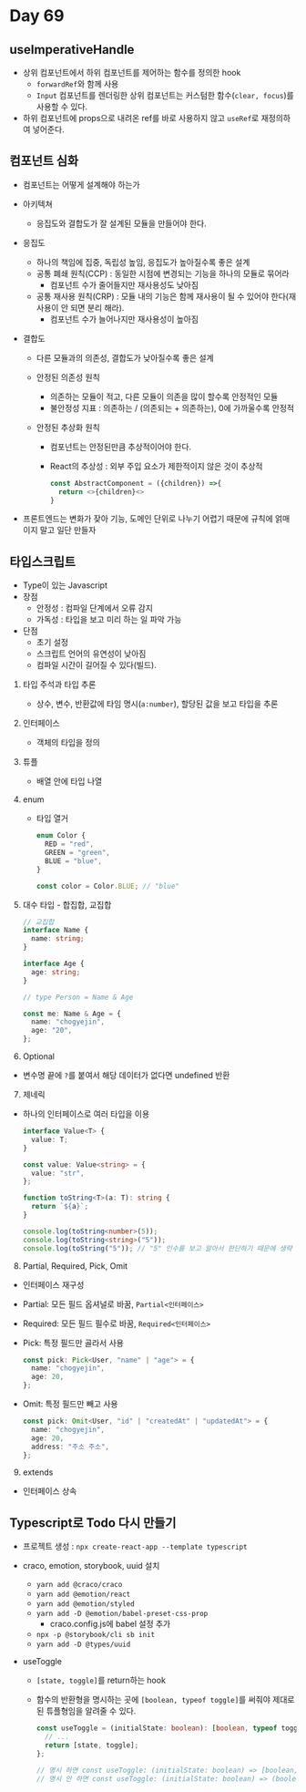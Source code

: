 # Day 69

## useImperativeHandle

- 상위 컴포넌트에서 하위 컴포넌트를 제어하는 함수를 정의한 hook
  - `forwardRef`와 함께 사용
  - `Input` 컴포넌트를 렌더링한 상위 컴포넌트는 커스텀한 함수(`clear, focus`)를 사용할 수 있다.
- 하위 컴포넌트에 props으로 내려온 ref를 바로 사용하지 않고 `useRef`로 재정의하여 넣어준다.

## 컴포넌트 심화

- 컴포넌트는 어떻게 설계해야 하는가
- 아키텍쳐
  - 응집도와 결합도가 잘 설계된 모듈을 만들어야 한다.
- 응집도
  - 하나의 책임에 집중, 독립성 높임, 응집도가 높아질수록 좋은 설계
  - 공통 폐쇄 원칙(CCP) : 동일한 시점에 변경되는 기능을 하나의 모듈로 묶어라
    - 컴포넌트 수가 줄어들지만 재사용성도 낮아짐
  - 공통 재사용 원칙(CRP) : 모듈 내의 기능은 함께 재사용이 될 수 있어야 한다(재사용이 안 되면 분리 해라).
    - 컴포넌트 수가 늘어나지만 재사용성이 높아짐
- 결합도

  - 다른 모듈과의 의존성, 결합도가 낮아질수록 좋은 설계
  - 안정된 의존성 원칙
    - 의존하는 모듈이 적고, 다른 모듈이 의존을 많이 할수록 안정적인 모듈
    - 불안정성 지표 : 의존하는 / (의존되는 + 의존하는), 0에 가까울수록 안정적
  - 안정된 추상화 원칙

    - 컴포넌트는 안정된만큼 추상적이어야 한다.
    - React의 추상성 : 외부 주입 요소가 제한적이지 않은 것이 추상적

      ```js
      const AbstractComponent = ({children}) =>{
        return <>{children}<>
      }

      ```

- 프론트엔드는 변화가 잦아 기능, 도메인 단위로 나누기 어렵기 때문에 규칙에 얽매이지 말고 일단 만들자

## 타입스크립트

- Type이 있는 Javascript
- 장점
  - 안정성 : 컴파일 단계에서 오류 감지
  - 가독성 : 타입을 보고 미리 하는 일 파악 가능
- 단점
  - 초기 설정
  - 스크립트 언어의 유연성이 낮아짐
  - 컴파일 시간이 길어질 수 있다(빌드).

1. 타입 주석과 타입 추론

   - 상수, 변수, 반환값에 타임 명시(`a:number`), 할당된 값을 보고 타입을 추론

2. 인터페이스

   - 객체의 타입을 정의

3. 튜플

   - 배열 안에 타입 나열

4. enum

   - 타입 열거

     ```ts
     enum Color {
       RED = "red",
       GREEN = "green",
       BLUE = "blue",
     }

     const color = Color.BLUE; // "blue"
     ```

5. 대수 타입 - 합집합, 교집합

   ```ts
   // 교집합
   interface Name {
     name: string;
   }

   interface Age {
     age: string;
   }

   // type Person = Name & Age

   const me: Name & Age = {
     name: "chogyejin",
     age: "20",
   };
   ```

6. Optional

- 변수명 끝에 `?`를 붙여서 해당 데이터가 없다면 undefined 반환

7. 제네릭

- 하나의 인터페이스로 여러 타입을 이용

  ```ts
  interface Value<T> {
    value: T;
  }

  const value: Value<string> = {
    value: "str",
  };
  ```

  ```ts
  function toString<T>(a: T): string {
    return `${a}`;
  }

  console.log(toString<number>(5));
  console.log(toString<string>("5"));
  console.log(toString("5")); // "5" 인수를 보고 알아서 판단하기 때문에 생략 가능
  ```

8. Partial, Required, Pick, Omit

- 인터페이스 재구성
- Partial: 모든 필드 옵셔널로 바꿈, `Partial<인터페이스>`
- Required: 모든 필드 필수로 바꿈, `Required<인터페이스>`
- Pick: 특정 필드만 골라서 사용

  ```ts
  const pick: Pick<User, "name" | "age"> = {
    name: "chogyejin",
    age: 20,
  };
  ```

- Omit: 특정 필드만 빼고 사용

  ```ts
  const pick: Omit<User, "id" | "createdAt" | "updatedAt"> = {
    name: "chogyejin",
    age: 20,
    address: "주소 주소",
  };
  ```

9. extends

- 인터페이스 상속

## Typescript로 Todo 다시 만들기

- 프로젝트 생성 : `npx create-react-app --template typescript`
- craco, emotion, storybook, uuid 설치
  - `yarn add @craco/craco`
  - `yarn add @emotion/react`
  - `yarn add @emotion/styled`
  - `yarn add -D @emotion/babel-preset-css-prop`
    - craco.config.js에 babel 설정 추가
  - `npx -p @storybook/cli sb init`
  - `yarn add -D @types/uuid`
- useToggle

  - `[state, toggle]`를 return하는 hook
  - 함수의 반환형을 명시하는 곳에 `[boolean, typeof toggle]`를 써줘야 제대로 된 튜플형임을 알려줄 수 있다.

    ```ts
    const useToggle = (initialState: boolean): [boolean, typeof toggle] => {
      // ...
      return [state, toggle];
    };

    // 명시 하면 const useToggle: (initialState: boolean) => [boolean, () => void]
    // 명시 안 하면 const useToggle: (initialState: boolean) => (boolean | (() => void))[]
    ```
